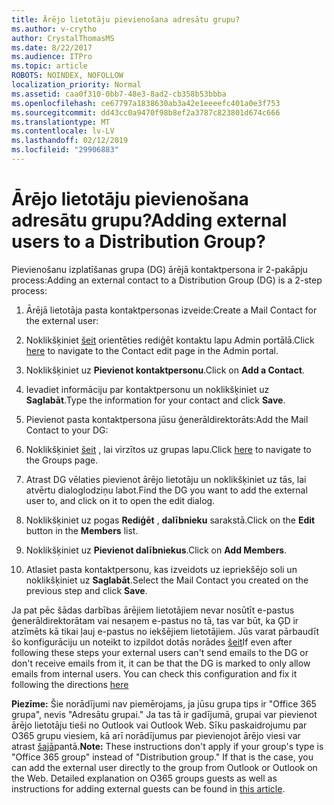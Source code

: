 ```yaml
---
title: Ārējo lietotāju pievienošana adresātu grupu?
ms.author: v-crytho
author: CrystalThomasMS
ms.date: 8/22/2017
ms.audience: ITPro
ms.topic: article
ROBOTS: NOINDEX, NOFOLLOW
localization_priority: Normal
ms.assetid: caa0f310-0bb7-48e3-8ad2-cb358b53bbba
ms.openlocfilehash: ce67797a1838630ab3a42e1eeeefc401a0e3f753
ms.sourcegitcommit: dd43cc0a9470f98b8ef2a3787c823801d674c666
ms.translationtype: MT
ms.contentlocale: lv-LV
ms.lasthandoff: 02/12/2019
ms.locfileid: "29906883"
---
```

# <a name="adding-external-users-to-a-distribution-group"></a><span data-ttu-id="17afe-102">Ārējo lietotāju pievienošana adresātu grupu?</span><span class="sxs-lookup"><span data-stu-id="17afe-102">Adding external users to a Distribution Group?</span></span>

<span data-ttu-id="17afe-103">Pievienošanu izplatīšanas grupa (DG) ārējā kontaktpersona ir 2-pakāpju process:</span><span class="sxs-lookup"><span data-stu-id="17afe-103">Adding an external contact to a Distribution Group (DG) is a 2-step process:</span></span>
  
1. <span data-ttu-id="17afe-104">Ārējā lietotāja pasta kontaktpersonas izveide:</span><span class="sxs-lookup"><span data-stu-id="17afe-104">Create a Mail Contact for the external user:</span></span>
    
1. <span data-ttu-id="17afe-105">Noklikšķiniet [šeit](https://admin.microsoft.com/adminportal/home#/Contact) orientēties rediģēt kontaktu lapu Admin portālā.</span><span class="sxs-lookup"><span data-stu-id="17afe-105">Click [here](https://admin.microsoft.com/adminportal/home#/Contact) to navigate to the Contact edit page in the Admin portal.</span></span> 
    
2. <span data-ttu-id="17afe-106">Noklikšķiniet uz **Pievienot kontaktpersonu**.</span><span class="sxs-lookup"><span data-stu-id="17afe-106">Click on **Add a Contact**.</span></span>
    
3. <span data-ttu-id="17afe-107">Ievadiet informāciju par kontaktpersonu un noklikšķiniet uz **Saglabāt**.</span><span class="sxs-lookup"><span data-stu-id="17afe-107">Type the information for your contact and click **Save**.</span></span>
    
2. <span data-ttu-id="17afe-108">Pievienot pasta kontaktpersona jūsu ģenerāldirektorāts:</span><span class="sxs-lookup"><span data-stu-id="17afe-108">Add the Mail Contact to your DG:</span></span>
    
1. <span data-ttu-id="17afe-109">Noklikšķiniet [šeit](https://admin.microsoft.com/adminportal/home#/groups) , lai virzītos uz grupas lapu.</span><span class="sxs-lookup"><span data-stu-id="17afe-109">Click [here](https://admin.microsoft.com/adminportal/home#/groups) to navigate to the Groups page.</span></span> 
    
2. <span data-ttu-id="17afe-110">Atrast DG vēlaties pievienot ārējo lietotāju un noklikšķiniet uz tās, lai atvērtu dialoglodziņu labot.</span><span class="sxs-lookup"><span data-stu-id="17afe-110">Find the DG you want to add the external user to, and click on it to open the edit dialog.</span></span>
    
3. <span data-ttu-id="17afe-111">Noklikšķiniet uz pogas **Rediģēt** , **dalībnieku** sarakstā.</span><span class="sxs-lookup"><span data-stu-id="17afe-111">Click on the **Edit** button in the **Members** list.</span></span> 
    
4. <span data-ttu-id="17afe-112">Noklikšķiniet uz **Pievienot dalībniekus**.</span><span class="sxs-lookup"><span data-stu-id="17afe-112">Click on **Add Members**.</span></span>
    
5. <span data-ttu-id="17afe-113">Atlasiet pasta kontaktpersonu, kas izveidots uz iepriekšējo soli un noklikšķiniet uz **Saglabāt**.</span><span class="sxs-lookup"><span data-stu-id="17afe-113">Select the Mail Contact you created on the previous step and click **Save**.</span></span>
    
<span data-ttu-id="17afe-p101">Ja pat pēc šādas darbības ārējiem lietotājiem nevar nosūtīt e-pastus ģenerāldirektorātam vai nesaņem e-pastus no tā, tas var būt, ka ĢD ir atzīmēts kā tikai ļauj e-pastus no iekšējiem lietotājiem. Jūs varat pārbaudīt šo konfigurāciju un noteikt to izpildot dotās norādes [šeit](https://support.office.com/article/Fix-email-delivery-issues-for-error-code-5-7-133-in-Office-365-991abc19-7756-438f-abcb-39f69b80f284.aspx)</span><span class="sxs-lookup"><span data-stu-id="17afe-p101">If even after following these steps your external users can't send emails to the DG or don't receive emails from it, it can be that the DG is marked to only allow emails from internal users. You can check this configuration and fix it following the directions [here](https://support.office.com/article/Fix-email-delivery-issues-for-error-code-5-7-133-in-Office-365-991abc19-7756-438f-abcb-39f69b80f284.aspx)</span></span>
  
 <span data-ttu-id="17afe-p102">**Piezīme:** Šie norādījumi nav piemērojams, ja jūsu grupa tips ir "Office 365 grupa", nevis "Adresātu grupai." Ja tas tā ir gadījumā, grupai var pievienot ārējo lietotāju tieši no Outlook vai Outlook Web. Sīku paskaidrojumu par O365 grupu viesiem, kā arī norādījumus par pievienojot ārējo viesi var atrast [šajā](https://support.office.com/article/Guest-access-in-Office-365-Groups-bfc7a840-868f-4fd6-a390-f347bf51aff6.aspx)pantā.</span><span class="sxs-lookup"><span data-stu-id="17afe-p102">**Note:** These instructions don't apply if your group's type is "Office 365 group" instead of "Distribution group." If that is the case, you can add the external user directly to the group from Outlook or Outlook on the Web. Detailed explanation on O365 groups guests as well as instructions for adding external guests can be found in [this article](https://support.office.com/article/Guest-access-in-Office-365-Groups-bfc7a840-868f-4fd6-a390-f347bf51aff6.aspx).</span></span>
  


